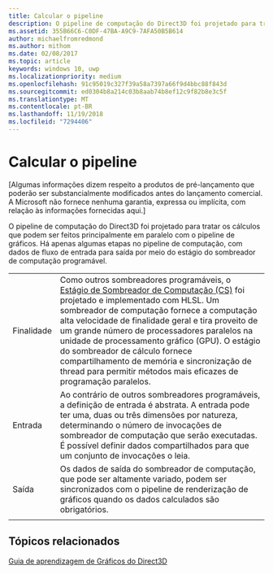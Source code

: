 ```yaml
---
title: Calcular o pipeline
description: O pipeline de computação do Direct3D foi projetado para tratar os cálculos que podem ser feitos principalmente em paralelo com o pipeline de gráficos.
ms.assetid: 355B66C6-C0DF-47BA-A9C9-7AFA50B5B614
author: michaelfromredmond
ms.author: mithom
ms.date: 02/08/2017
ms.topic: article
keywords: windows 10, uwp
ms.localizationpriority: medium
ms.openlocfilehash: 91c95019c327f39a58a7397a66f9d4bbc88f843d
ms.sourcegitcommit: ed0304b8a214c03b8aab74b8ef12c9f82b8e3c5f
ms.translationtype: MT
ms.contentlocale: pt-BR
ms.lasthandoff: 11/19/2018
ms.locfileid: "7294406"
---
```

# <a name="compute-pipeline"></a>Calcular o pipeline


\[Algumas informações dizem respeito a produtos de pré-lançamento que poderão ser substancialmente modificados antes do lançamento comercial. A Microsoft não fornece nenhuma garantia, expressa ou implícita, com relação às informações fornecidas aqui.\]


O pipeline de computação do Direct3D foi projetado para tratar os cálculos que podem ser feitos principalmente em paralelo com o pipeline de gráficos. Há apenas algumas etapas no pipeline de computação, com dados de fluxo de entrada para saída por meio do estágio do sombreador de computação programável.

| | |
|-|-|
|Finalidade|Como outros sombreadores programáveis, o [Estágio de Sombreador de Computação (CS)](compute-shader-stage--cs-.md) foi projetado e implementado com HLSL. Um sombreador de computação fornece a computação alta velocidade de finalidade geral e tira proveito de um grande número de processadores paralelos na unidade de processamento gráfico (GPU). O estágio do sombreador de cálculo fornece compartilhamento de memória e sincronização de thread para permitir métodos mais eficazes de programação paralelos.|
|Entrada|Ao contrário de outros sombreadores programáveis, a definição de entrada é abstrata. A entrada pode ter uma, duas ou três dimensões por natureza, determinando o número de invocações de sombreador de computação que serão executadas. É possível definir dados compartilhados para que um conjunto de invocações o leia.|
|Saída|Os dados de saída do sombreador de computação, que pode ser altamente variado, podem ser sincronizados com o pipeline de renderização de gráficos quando os dados calculados são obrigatórios.|
| | |




<!---
<table>
<colgroup>
<col width="50%" />
<col width="50%" />
</colgroup>
<tbody>
<tr class="odd">
<td align="left">Purpose</td>
<td align="left">Like other programmable shaders, <a href="#compute-shader-stage--cs-.md">Compute Shader (CS) stage</a> is designed and implemented with HLSL. A compute shader provides high-speed general purpose computing and takes advantage of the large numbers of parallel processors on the graphics processing unit (GPU). The compute shader provides memory sharing and thread synchronization features to allow more effective parallel programming methods.</td>
</tr>
<tr class="even">
<td align="left">Input</td>
<td align="left">Unlike other programmable shaders, the definition of input is abstract. The input can be one, two or three-dimensional in nature, determining the number of invocations of the compute shader to execute. It is possible to define shared data for one set of invocations to read.</td>
</tr>
<tr class="odd">
<td align="left">Output</td>
<td align="left">Output data from the compute shader, which can be highly varied, can be synchronized with the graphics rendering pipeline when the computed data is required.</td>
</tr>
</tbody>
</table>
-->

## <a name="span-idrelated-topicsspanrelated-topics"></a><span id="related-topics"></span>Tópicos relacionados


[Guia de aprendizagem de Gráficos do Direct3D](index.md)

 

 
